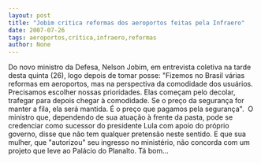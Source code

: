 ```yaml
---
layout: post
title: "Jobim critica reformas dos aeroportos feitas pela Infraero"
date: 2007-07-26
tags: aeroportos,crítica,infraero,reformas
author: None
---
```

Do novo ministro da Defesa, Nelson Jobim, em entrevista coletiva na tarde desta quinta (26), logo depois de tomar posse:
&quot;Fizemos no Brasil v&aacute;rias reformas em aeroportos, mas na perspectiva da comodidade dos usu&aacute;rios. Precisamos escolher nossas prioridades. Elas come&ccedil;am pelo decolar, trafegar para depois chegar &agrave; comodidade. Se o pre&ccedil;o da seguran&ccedil;a for manter a fila, ela ser&aacute; mantida. &Eacute; o pre&ccedil;o que pagamos pela seguran&ccedil;a&quot;.&nbsp;
O ministro que, dependendo de sua atua&ccedil;&atilde;o &agrave; frente da pasta, pode se credenciar como sucessor do presidente Lula com apoio do pr&oacute;prio governo, disse que n&atilde;o tem qualquer pretens&atilde;o neste sentido. E que sua mulher, que &quot;autorizou&quot; seu ingresso no minist&eacute;rio, n&atilde;o concorda com um projeto que leve ao Pal&aacute;cio do Planalto. T&aacute; bom... 